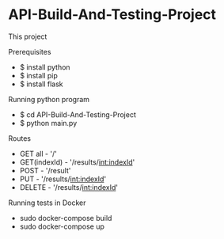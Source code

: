 # API-Build-And-Testing-Project

This project 

Prerequisites

  - $ install python
  - $ install pip
  - $ install flask
 
Running python program
 
  - $ cd API-Build-And-Testing-Project
  - $ python main.py

Routes 
 - GET all        - '/' 
 - GET(indexId)   - '/results/<int:indexId>'
 - POST           - '/result'
 - PUT            - '/results/<int:indexId>'
 - DELETE         - '/results/<int:indexId>'

Running tests in Docker
  - sudo docker-compose build
  - sudo docker-compose up